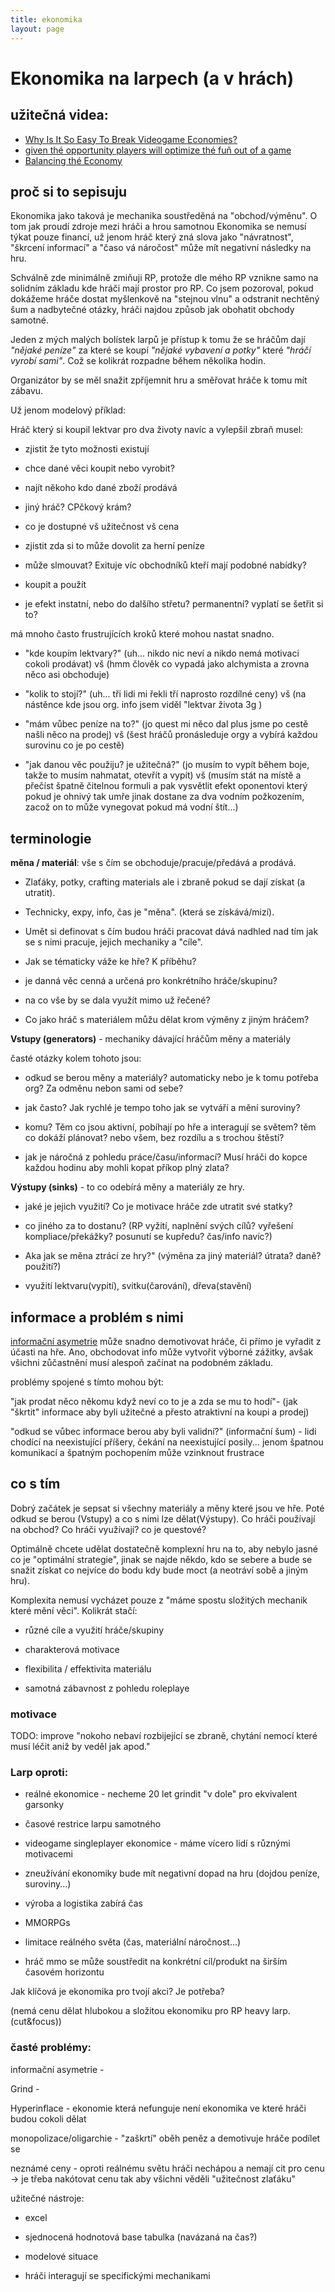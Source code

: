 ```yaml
---
title: ekonomika
layout: page
---
```


# Ekonomika na larpech (a v hrách)



## užitečná videa:

- [Why Is It So Easy To Break Videogame Economies?](https://www.youtube.com/watch?v=GMtIAXtAGxw)
- [given thé opportunity players will optimize thé fuň out of a game](https://www.youtube.com/watch?v=0Q3ezaoqIRM)
- [Balancing thé Economy ](https://www.youtube.com/watch?v=aX8f1lE09uY)


## proč si to sepisuju


Ekonomika jako taková je mechanika soustředěná na "obchod/výměnu". O tom jak proudí zdroje mezi hráči a hrou samotnou
Ekonomika se nemusí týkat pouze financí, už jenom hráč který zná slova jako "návratnost", "škrcení informací" a "časo
vá náročost" může mít negativní následky na hru.

Schválně zde minimálně zmiňuji RP, protože dle mého RP vznikne samo na solidním základu kde hráči mají prostor pro RP. Co jsem pozoroval, pokud dokážeme hráče dostat myšlenkově na "stejnou vlnu" a odstranit nechtěný šum a nadbytečné otázky, hráči najdou způsob jak obohatit obchody samotné.


Jeden z mých malých bolístek larpů je přístup k tomu že se hráčům dají _"nějaké peníze"_ za které se koupí _"nějaké vybavení a potky"_ které _"hráčí vyrobí sami"_. Což se kolikrát rozpadne během několika hodin. 

Organizátor by se měl snažit zpříjemnit hru a směřovat hráče k tomu mít zábavu. 



Už jenom modelový příklad: 

Hráč který si koupil lektvar pro dva životy navíc a vylepšil zbraň musel:

- zjistit že tyto možnosti existují

- chce dané věci koupit nebo vyrobit?

- najít někoho kdo dané zboží prodává

- jiný hráč? CPčkový krám?

- co je dostupné vš užitečnost vš cena

- zjistit zda si to může dovolit za herní peníze

- může slmouvat? Exituje víc obchodníků kteří mají podobné nabídky?

- koupit a použít

- je efekt instatní, nebo do dalšího střetu? permanentní? vyplatí se šetřit si to?



má mnoho často frustrujících kroků které mohou nastat snadno.

- "kde koupím lektvary?" (uh... nikdo nic neví a nikdo nemá motivaci cokoli prodávat) vš (hmm člověk co vypadá jako alchymista a zrovna něco asi obchoduje)

- "kolik to stojí?" (uh... tři lidi mi řekli tří naprosto rozdílné ceny) vš (na nástěnce kde jsou org. info jsem viděl "lektvar života 3g ) 

- "mám vůbec peníze na to?" (jo quest mi něco dal plus jsme po cestě našli něco na prodej) vš (šest hráčů pronásleduje orgy a vybírá každou surovinu co je po cestě)

- "jak danou věc použiju? je užitečná?" (jo musím to vypít během boje, takže to musím nahmatat, otevřít a vypít) vš (musím stát na místě a přečíst špatně čitelnou formuli a pak vysvětlit efekt oponentovi který pokud je ohnivý tak umře jinak dostane za dva vodním požkozením, zacož on to může vynegovat pokud má vodní štít...)





## terminologie



**měna / materiál**: vše s čím se obchoduje/pracuje/předává a prodává.

- Zlaťáky, potky, crafting materials ale i zbraně pokud se dají získat (a utratit). 

- Technicky, expy, info, čas je "měna". (která se získává/mizí).

- Umět si definovat s čím budou hráči pracovat dává nadhled nad tím jak se s nimi pracuje, jejich mechaniky a "cíle".

- Jak se tématicky váže ke hře? K příběhu?

- je danná věc cenná a určená pro konkrétního hráče/skupinu?

- na co vše by se dala využít mimo už řečené?

- Co jako hráč s materiálem můžu dělat krom výměny z jiným hráčem? 


**Vstupy (generators)** - mechaniky dávající hráčům měny a materiály

časté otázky kolem tohoto jsou:

- odkud se berou měny a materiály? automaticky nebo je k tomu potřeba org? Za odměnu nebon sami od sebe?

- jak často? Jak rychlé je tempo toho jak se vytváří a mění suroviny?

- komu? Těm co jsou aktivní, pobíhají po hře a interagují se světem? těm co dokáží plánovat? nebo všem, bez rozdílu a s trochou štěstí?

- jak je náročná z pohledu práce/času/informací? Musí hráči do kopce každou hodinu aby mohli kopat příkop plný zlata?  



**Výstupy (sinks)** - to co odebírá měny a materiály ze hry.

- jaké je jejich využití? Co je motivace hráče zde utratit své statky?

- co jiného za to dostanu? (RP vyžití, naplnění svých cílů? vyřešení kompliace/překážky? posunutí se kupředu? čas/info navíc?)

- Aka jak se měna ztrácí ze hry?" (výměna za jiný materiál? útrata? daně? použití?)

- využití lektvaru(vypití), svitku(čarování), dřeva(stavění) 



## informace a problém s nimi

[informační asymetrie](https://www.youtube.com/watch?v=39QhA4qCOec) může snadno demotivovat hráče, či přímo je vyřadit z účasti na hře. Ano, obchodovat info může vytvořit výborné zážitky, avšak všichni zůčastnění musí alespoň začínat na podobném základu. 

problémy spojené s tímto mohou být:

"jak prodat něco někomu když neví co to je a zda se mu to hodí"- (jak "škrtit" informace aby byli užitečné a přesto atraktivní na koupi a prodej)

"odkud se vůbec informace berou aby byli validní?" (informační šum) - lidi chodící na neexistující příšery, čekání na neexistující posily... jenom špatnou komunikací a špatným pochopením může vzinknout frustrace




## co s tím

Dobrý začátek je sepsat si všechny materiály a měny které jsou ve hře. Poté odkud se berou (Vstupy) a co s nimi lze dělat(Výstupy).
Co hráči používají na obchod? Co hráči využívají? co je questové?


Optimálně chcete udělat dostatečně komplexní hru na to, aby nebylo jasné co je "optimální strategie", jinak se najde někdo, kdo se sebere a bude se snažit získat co nejvíce do bodu kdy bude moct (a neotráví sobě a jiným hru).



Komplexita nemusí vycházet pouze z "máme spostu složitých mechanik které mění věci". Kolikrát stačí:

- různé cíle a využití hráče/skupiny

- charakterová motivace

- flexibilita / effektivita materiálu 

- samotná zábavnost z pohledu roleplaye


### motivace

TODO: improve "nokoho nebaví rozbijející se zbraně, chytání nemocí které musí léčit aniž by veděl jak apod."




### Larp oproti:

- reálné ekonomice - necheme 20 let grindit "v dole" pro ekvivalent garsonky 

- časové restrice larpu samotného

- videogame singleplayer ekonomice - máme vícero lidí s různými motivacemi

- zneužívání ekonomiky bude mít negativní dopad na hru (dojdou peníze, suroviny...)

- výroba a logistika zabírá čas

- MMORPGs 

- limitace reálného světa (čas, materiální náročnost...)

- hráč mmo se může soustředit na konkrétní cíl/produkt na širším časovém horizontu 

Jak klíčová je ekonomika pro tvojí akci? Je potřeba?

(nemá cenu dělat hlubokou a složitou ekonomiku pro RP heavy larp. (cut&focus))





### časté problémy:



informační asymetrie -



Grind - 



Hyperinflace - ekonomie která nefunguje není ekonomika ve které hráči budou cokoli dělat



monopolizace/oligarchie - "zaškrtí" oběh peněz a demotivuje hráče podílet se



neznámé ceny - oproti reálnému světu hráči nechápou a nemají cit pro cenu -> je třeba nakótovat cenu tak aby všichni věděli "užitečnost zlaťáku"





užitečné nástroje:

- excel

- sjednocená hodnotová base tabulka (navázaná na čas?)

- modelové situace 

- hráči interagují se specifickými mechanikami